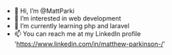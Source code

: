 - 👋 Hi, I’m @MattParki
- 👀 I’m interested in web development
- 🌱 I’m currently learning php and laravel
- 📫 You can reach me at my LinkedIn profile 'https://www.linkedin.com/in/matthew-parkinson-/'
